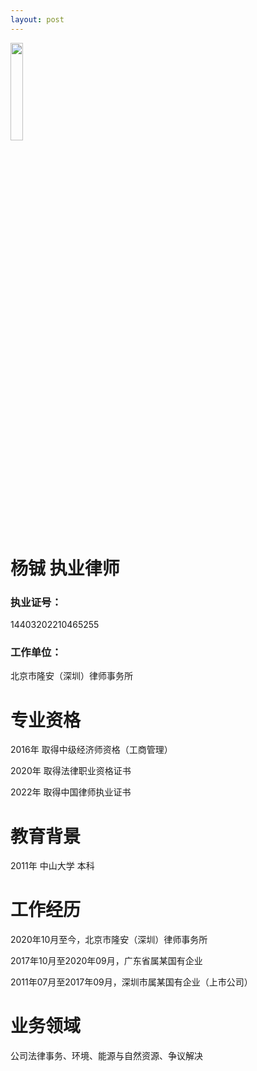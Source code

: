 ```yaml
---
layout: post
---
```



<img src="https://user-images.githubusercontent.com/131635505/234162638-0a91fbad-bd71-41b9-af30-6a72658c1bac.png" width="20%">

# 杨铖 执业律师
### 执业证号：
14403202210465255
### 工作单位：
北京市隆安（深圳）律师事务所

# 专业资格
<p>2016年 取得中级经济师资格（工商管理）</p>
<p>2020年 取得法律职业资格证书</p>
<p>2022年 取得中国律师执业证书</p>

# 教育背景
2011年 中山大学 本科

# 工作经历
<p>2020年10月至今，北京市隆安（深圳）律师事务所</p>
<p>2017年10月至2020年09月，广东省属某国有企业</p>
<p>2011年07月至2017年09月，深圳市属某国有企业（上市公司）</p>

# 业务领域
公司法律事务、环境、能源与自然资源、争议解决
